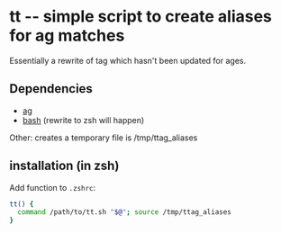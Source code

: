# tt -- simple script to create aliases for ag matches

Essentially a rewrite of tag which hasn't been updated for ages.

## Dependencies
- [ag](https://github.com/ggreer/the_silver_searcher)
- [bash](https://www.gnu.org/software/bash/manual/bash.html) (rewrite to zsh will happen)

Other: creates a temporary file is /tmp/ttag_aliases

## installation (in zsh)

Add function to `.zshrc`:

```zsh
tt() {
  command /path/to/tt.sh "$@"; source /tmp/ttag_aliases 
}
```
